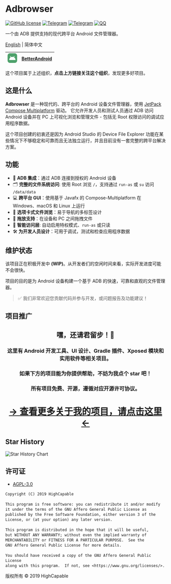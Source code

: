 # Adbrowser

[![GitHub license](https://img.shields.io/github/license/BetterAndroid/Adbrowser?color=blue)](https://github.com/BetterAndroid/Adbrowser/blob/main/LICENSE)
[![Telegram](https://img.shields.io/badge/discussion-Telegram-blue.svg?logo=telegram)](https://t.me/BetterAndroid)
[![Telegram](https://img.shields.io/badge/discussion%20dev-Telegram-blue.svg?logo=telegram)](https://t.me/HighCapable_Dev)
[![QQ](https://img.shields.io/badge/discussion%20dev-QQ-blue.svg?logo=tencent-qq&logoColor=red)](https://qm.qq.com/cgi-bin/qm/qr?k=Pnsc5RY6N2mBKFjOLPiYldbAbprAU3V7&jump_from=webapi&authKey=X5EsOVzLXt1dRunge8ryTxDRrh9/IiW1Pua75eDLh9RE3KXE+bwXIYF5cWri/9lf)

一个由 ADB 提供支持的现代跨平台 Android 文件管理器。

[English](README.md) | 简体中文

| <img src="https://github.com/BetterAndroid/.github/blob/main/img-src/logo.png?raw=true" width = "30" height = "30" alt="LOGO"/> | [BetterAndroid](https://github.com/BetterAndroid) |
|---------------------------------------------------------------------------------------------------------------------------------|---------------------------------------------------|

这个项目属于上述组织，**点击上方链接关注这个组织**，发现更多好项目。

## 这是什么

**Adbrowser** 是一种现代的、跨平台的 Android 设备文件管理器，使用 [JetPack Compose Multiplatform](https://github.com/jetbrains/compose-multiplatform)
驱动。
它允许开发人员和测试人员通过 ADB 访问 Android 设备并在 PC 上可视化浏览和管理文件 - 包括无 Root 权限访问的调试应用程序数据。

这个项目创建的初衷还是因为 Android Studio 的 Device File Explorer 功能在某些情况下不够稳定和可靠而且无法独立运行，并且目前没有一套完整的跨平台解决方案。

## 功能

- 🔌 **ADB 集成**：通过 ADB 连接到授权的 Android 设备
- 🗂 **完整的文件系统访问**: 使用 Root 浏览 `/`，支持通过 `run-as` 或 `su` 访问 `/data/data`
- 💻 **跨平台 GUI**：使用基于 Javafx 的 Compose-Multiplatform 在 Windows、macOS 和 Linux 上运行
- 🧭 **选项卡式文件浏览**：易于导航的多标签设计
- 🧲 **拖放支持**：在设备和 PC 之间拖拽文件
- 🧠 **智能访问层**: 自动启用特权模式、`run-as` 或只读
- 🛠 **为开发人员设计**：可用于调试，测试和检查应用程序数据

## 维护状态

该项目正在积极开发中 **(WIP)**。从开发者们的空闲时间来看，实际开发进度可能不会很快。

项目的目的是为 Android 设备构建一个基于 ADB 的快速，可靠和直观的文件管理器。

> ✅ 我们非常欢迎您贡献代码并参与开发，或问题报告及功能建议！

## 项目推广

<!--suppress HtmlDeprecatedAttribute -->
<div align="center">
    <h2>嘿，还请君留步！👋</h2>
    <h3>这里有 Android 开发工具、UI 设计、Gradle 插件、Xposed 模块和实用软件等相关项目。</h3>
    <h3>如果下方的项目能为你提供帮助，不妨为我点个 star 吧！</h3>
    <h3>所有项目免费、开源，遵循对应开源许可协议。</h3>
    <h1><a href="https://github.com/fankes/fankes/blob/main/project-promote/README-zh-CN.md">→ 查看更多关于我的项目，请点击这里 ←</a></h1>
</div>

## Star History

![Star History Chart](https://api.star-history.com/svg?repos=BetterAndroid/Adbrowser&type=Date)

## 许可证

- [AGPL-3.0](https://www.gnu.org/licenses/agpl-3.0.html)

```
Copyright (C) 2019 HighCapable

This program is free software: you can redistribute it and/or modify
it under the terms of the GNU Affero General Public License as
published by the Free Software Foundation, either version 3 of the
License, or (at your option) any later version.

This program is distributed in the hope that it will be useful,
but WITHOUT ANY WARRANTY; without even the implied warranty of
MERCHANTABILITY or FITNESS FOR A PARTICULAR PURPOSE.  See the
GNU Affero General Public License for more details.

You should have received a copy of the GNU Affero General Public License
along with this program.  If not, see <https://www.gnu.org/licenses/>.
```

版权所有 © 2019 HighCapable